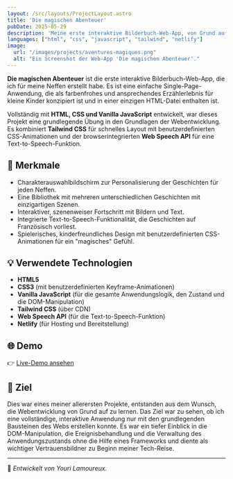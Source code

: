 ```yaml
---
layout: /src/layouts/ProjectLayout.astro
title: 'Die magischen Abenteuer'
pubDate: 2025-05-29
description: 'Meine erste interaktive Bilderbuch-Web-App, von Grund auf für meine Neffen mit HTML, CSS und Vanilla JavaScript erstellt.'
languages: ["html", "css", "javascript", "tailwind", "netlify"]
image:
  url: "/images/projects/aventures-magiques.png"
  alt: "Ein Screenshot der Web-App 'Die magischen Abenteuer'."
--- 
```


**Die magischen Abenteuer** ist die erste interaktive Bilderbuch-Web-App, die ich für meine Neffen erstellt habe. Es ist eine einfache Single-Page-Anwendung, die als farbenfrohes und ansprechendes Erzählerlebnis für kleine Kinder konzipiert ist und in einer einzigen HTML-Datei enthalten ist.

Vollständig mit **HTML, CSS und Vanilla JavaScript** entwickelt, war dieses Projekt eine grundlegende Übung in den Grundlagen der Webentwicklung. Es kombiniert **Tailwind CSS** für schnelles Layout mit benutzerdefinierten CSS-Animationen und der browserintegrierten **Web Speech API** für eine Text-to-Speech-Funktion.

## 🧩 Merkmale

- Charakterauswahlbildschirm zur Personalisierung der Geschichten für jeden Neffen.
- Eine Bibliothek mit mehreren unterschiedlichen Geschichten mit einzigartigen Szenen.
- Interaktiver, szenenweiser Fortschritt mit Bildern und Text.
- Integrierte Text-to-Speech-Funktionalität, die Geschichten auf Französisch vorliest.
- Spielerisches, kinderfreundliches Design mit benutzerdefinierten CSS-Animationen für ein "magisches" Gefühl.

## 💡 Verwendete Technologien

- **HTML5**
- **CSS3** (mit benutzerdefinierten Keyframe-Animationen)
- **Vanilla JavaScript** (für die gesamte Anwendungslogik, den Zustand und die DOM-Manipulation)
- **Tailwind CSS** (über CDN)
- **Web Speech API** (für die Text-to-Speech-Funktion)
- **Netlify** (für Hosting und Bereitstellung)


## 🌐 Demo

👉 [Live-Demo ansehen](https://histoiresdenfants.netlify.app/) 

## 🎯 Ziel

Dies war eines meiner allerersten Projekte, entstanden aus dem Wunsch, die Webentwicklung von Grund auf zu lernen. Das Ziel war zu sehen, ob ich eine vollständige, interaktive Anwendung nur mit den grundlegenden Bausteinen des Webs erstellen konnte. Es war ein tiefer Einblick in die DOM-Manipulation, die Ereignisbehandlung und die Verwaltung des Anwendungszustands ohne die Hilfe eines Frameworks und diente als wichtiger Vertrauensbildner zu Beginn meiner Tech-Reise.

---
🚀 *Entwickelt von Youri Lamoureux.*
